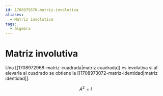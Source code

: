 ```yaml
---
id: 1708975670-matriz-involutiva
aliases:
  - Matriz involutiva
tags:
  - álgebra
---
```


# Matriz involutiva

Una [[1708972968-matriz-cuadrada|matriz cuadrada]] es involutiva si al elevarla al cuadrado se obtiene la [[1708973072-matriz-identidad|matriz identidad]].

$$
A^2 = I
$$
